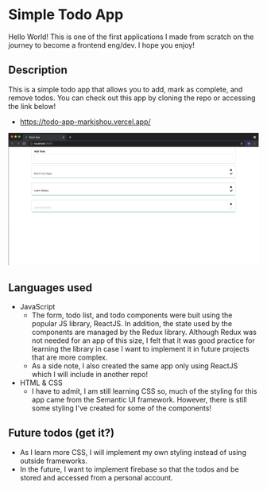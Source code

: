 # Simple Todo App

Hello World! This is one of the first applications I made from scratch on the journey to become a frontend eng/dev. I hope you enjoy!

## Description

This is a simple todo app that allows you to add, mark as complete, and remove todos. You can check out this app by cloning the repo or accessing the link below!

- https://todo-app-markishou.vercel.app/

![Screenshot of app](./imgs/todo-app.png)

## Languages used

- JavaScript
    - The form, todo list, and todo components were buit using the popular JS library, ReactJS. In addition, the state used by the components are managed by the Redux library. Although Redux was not needed for an app of this size, I felt that it was good practice for learning the library in case I want to implement it in future projects that are more complex.
    - As a side note, I also created the same app only using ReactJS which I will include in another repo!
- HTML & CSS
    - I have to admit, I am still learning CSS so, much of the styling for this app came from the Semantic UI framework. However, there is still some styling I've created for some of the components!

## Future todos (get it?)

- As I learn more CSS, I will implement my own styling instead of using outside frameworks.
- In the future, I want to implement firebase so that the todos and be stored and accessed from a personal account.

